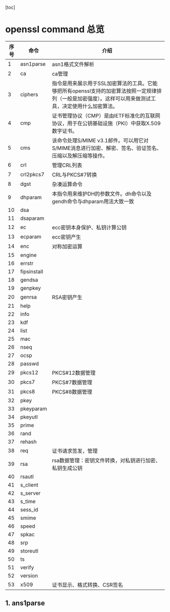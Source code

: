 [toc]
# openssl command 总览
| 序号 | 命令          | 介绍                                                                                |
|----|-------------|-----------------------------------------------------------------------------------|
| 1  | asn1parse   | asn1格式文件解析                                                                        |
| 2  | ca          | ca管理                                                                              |
| 3  | ciphers     | 指令是用来展示用于SSL加密算法的工具。它能够把所有openssl支持的加密算法按照一定规律排列（一般是加密强度）。这样可以用来做测试工具，决定使用什么加密算法。 |
| 4  | cmp         | 证书管理协议（CMP）是由IETF标准化的互联网协议，用于在公钥基础设施（PKI）中获取X.509数字证书。                            |
| 5  | cms         | 该命令处理S/MIME v3.1邮件。可以用它对S/MIME消息进行加密、解密、签名、验证签名、压缩以及解压缩等操作。                       |
| 6  | crl         | 管理CRL列表                                                                           |
| 7  | crl2pkcs7   | CRL与PKCS#7转换                                                                      |
| 8  | dgst        | 杂凑运算命令                                                                            |
| 9  | dhparam     | 本指令用来维护DH的参数文件。dh命令以及gendh命令与dhparam用法大致一致                                        |
| 10 | dsa         |                                                                                   |
| 11 | dsaparam    |                                                                                   |
| 12 | ec          | ecc密钥本身保护、私钥计算公钥                                                                  |
| 13 | ecparam     | ecc密钥产生                                                                           |
| 14 | enc         | 对称加密运算                                                                            |
| 15 | engine      |                                                                                   |
| 16 | errstr      |                                                                                   |
| 17 | fipsinstall |                                                                                   |
| 18 | gendsa      |                                                                                   |
| 19 | genpkey     |                                                                                   |
| 20 | genrsa      | RSA密钥产生                                                                           |
| 21 | help        |                                                                                   |
| 22 | info        |                                                                                   |
| 23 | kdf         |                                                                                   |
| 24 | list        |                                                                                   |
| 25 | mac         |                                                                                   |
| 26 | nseq        |                                                                                   |
| 27 | ocsp        |                                                                                   |
| 28 | passwd      |                                                                                   |
| 29 | pkcs12      | PKCS#12数据管理                                                                       |
| 30 | pkcs7       | PKCS#7数据管理                                                                        |
| 31 | pkcs8       | PKCS#8数据管理                                                                        |
| 32 | pkey        |                                                                                   |
| 33 | pkeyparam   |                                                                                   |
| 34 | pkeyutl     |                                                                                   |
| 35 | prime       |                                                                                   |
| 36 | rand        |                                                                                   |
| 37 | rehash      |                                                                                   |
| 38 | req         | 证书请求签发，管理                                                                         |
| 39 | rsa         | rsa数据管理：密钥文件转换，对私钥进行加密、私钥生成公钥                                                     |
| 40 | rsautl      |                                                                                   |
| 41 | s_client    |                                                                                   |
| 42 | s_server    |                                                                                   |
| 43 | s_time      |                                                                                   |
| 44 | sess_id     |                                                                                   |
| 45 | smime       |                                                                                   |
| 46 | speed       |                                                                                   |
| 47 | spkac       |                                                                                   |
| 48 | srp         |                                                                                   |
| 49 | storeutl    |                                                                                   |
| 50 | ts          |                                                                                   |
| 51 | verify      |                                                                                   |
| 52 | version     |                                                                                   |
| 53 | x509        | 证书显示、格式转换、CSR签名                                                                   |
## 1. ans1parse